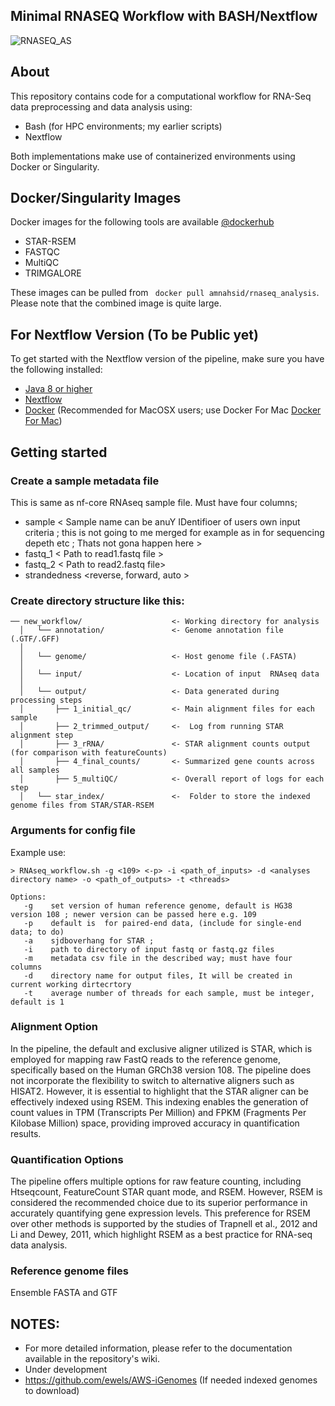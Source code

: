 ## Minimal RNASEQ Workflow with BASH/Nextflow 
![RNASEQ_AS](https://github.com/amnahsiddiqa/RNASEQ_processing/assets/28387956/79951381-598a-4f94-abe4-702981bdb106)

## About
This repository contains code for a computational workflow for RNA-Seq data preprocessing and data analysis using:
- Bash (for HPC environments; my earlier scripts)
- Nextflow
  
Both implementations make use of containerized environments using Docker or Singularity.

## Docker/Singularity Images
Docker images for the following tools are available [@dockerhub](https://hub.docker.com/u/amnahsid)
 - STAR-RSEM 
 - FASTQC
 - MultiQC 
 - TRIMGALORE
   
 These images can be pulled from ``` docker pull amnahsid/rnaseq_analysis```. Please note that the combined image is quite large.

## For Nextflow Version (To be Public yet)

To get started with the Nextflow version of the pipeline, make sure you have the following installed:

* [Java 8 or higher](http://www.oracle.com/technetwork/java/javase/downloads/index.html)
* [Nextflow](https://github.com/amnahsiddiqa/NGS_Pipelines/wiki/Install-and-Check-NEXTFLOW)
* [Docker](https://docs.docker.com/install/) (Recommended for MacOSX users; use Docker For Mac  [Docker For Mac](https://www.docker.com/docker-mac))


## Getting started 
### Create a sample metadata file
This is same as nf-core RNAseq sample file. Must have four columns;
- sample  < Sample name can be anuY IDentifioer of users own input criteria ; this is not going to me merged for example as in for sequencing depeth etc ; Thats not gona happen here >
- fastq_1  < Path to read1.fastq file >
- fastq_2 < Path to read2.fastq file>
- strandedness <reverse, forward, auto >


### Create directory structure like this:
```
── new_workflow/                    <- Working directory for analysis
  │   └── annotation/               <- Genome annotation file (.GTF/.GFF)
  │  
  │   └── genome/                   <- Host genome file (.FASTA)
  │  
  │   └── input/                    <- Location of input  RNAseq data
  │  
  │   └── output/                   <- Data generated during processing steps
  │       ├── 1_initial_qc/         <- Main alignment files for each sample
  │       ├── 2_trimmed_output/     <-  Log from running STAR alignment step
  │       ├── 3_rRNA/               <- STAR alignment counts output (for comparison with featureCounts)
  │       ├── 4_final_counts/       <- Summarized gene counts across all samples
  │       ├── 5_multiQC/            <- Overall report of logs for each step
  │   └── star_index/               <-  Folder to store the indexed genome files from STAR/STAR-RSEM
```
### Arguments for config file 
Example use:
   
    > RNAseq_workflow.sh -g <109> <-p> -i <path_of_inputs> -d <analyses directory name> -o <path_of_outputs> -t <threads>
 ```   
Options:
    -g    set version of human reference genome, default is HG38 version 108 ; newer version can be passed here e.g. 109 
    -p    default is  for paired-end data, (include for single-end data; to do)
    -a    sjdboverhang for STAR ; 
    -i    path to directory of input fastq or fastq.gz files
    -m    metadata csv file in the described way; must have four columns 
    -d    directory name for output files, It will be created in current working dirtecrtory 
    -t    average number of threads for each sample, must be integer, default is 1
```
### Alignment Option
In the pipeline, the default and exclusive aligner utilized is STAR, which is employed for mapping raw FastQ reads to the reference genome, specifically based on the Human GRCh38 version 108. The pipeline does not incorporate the flexibility to switch to alternative aligners such as HISAT2. However, it is essential to highlight that the STAR aligner can be effectively indexed using RSEM. This indexing enables the generation of count values in TPM (Transcripts Per Million) and FPKM (Fragments Per Kilobase Million) space, providing improved accuracy in quantification results.

### Quantification Options 
The pipeline offers multiple options for raw feature counting, including Htseqcount, FeatureCount STAR quant mode, and RSEM. However, RSEM is considered the recommended choice due to its superior performance in accurately quantifying gene expression levels. This preference for RSEM over other methods is supported by the studies of Trapnell et al., 2012 and Li and Dewey, 2011, which highlight RSEM as a best practice for RNA-seq data analysis.

### Reference genome files
Ensemble FASTA and GTF 

## NOTES:
- For more detailed information, please refer to the documentation available in the repository's wiki.
- Under development 
- https://github.com/ewels/AWS-iGenomes (If needed indexed genomes to download)


